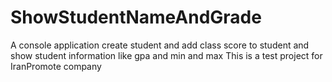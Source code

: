 # ShowStudentNameAndGrade
A console application create student and add class score to student and show student information like gpa and min and max
This is a test project for IranPromote company
